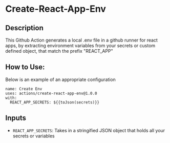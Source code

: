 # Create-React-App-Env
## Description
This Github Action generates a local .env file in a github runner for react apps, by extracting environment variables from your secrets or custom defined object, that match the prefix "REACT_APP"
## How to Use:
Below is an example of an appropriate configuration 
```
name: Create Env
uses: actions/create-react-app-env@1.0.0
with: 
  REACT_APP_SECRETS: ${{toJson(secrets)}}
```
## Inputs
- `REACT_APP_SECRETS`: Takes in a stringified JSON object that holds all your secrets or variables
